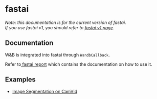 # fastai

_Note: this documentation is for the current version of fastai.  
If you use fastai v1, you should refer to_ [_fastai v1 page_](./)_._

## Documentation

W&B is integrated into fastai through `WandbCallback`.

Refer to[ fastai report](https://app.wandb.ai/borisd13/demo_config/reports/Compare-monitor-fastai-models--Vmlldzo4MzAyNA) which contains the documentation on how to use it.

## Examples

* [Image Segmentation on CamVid](https://colab.research.google.com/gist/borisdayma/6b83c8b7078610d71708b036421a3591/fastai-wandbcallback.ipynb)

